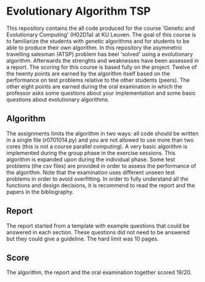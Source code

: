 # Evolutionary Algorithm TSP
This repository contains the all code produced for the course 'Genetic and Evolutionary Computing' (H02D1a) at KU Leuven. The goal of this course is to familiarize the students with genetic algorithms and for students to be able to produce their own algorithm. In this repository the asymmetric travelling salesman (ATSP) problem has beel 'solved' using a evolutionary algorithm. Afterwards the strenghts and weaknesses have been assessed in a report. The scoring for this course is based fully on the project. Twelve of the twenty points are earned by the algorithm itself based on the performance on test problems relative to the other students (peers). The other eight points are earned during the oral examination in which the professor asks some questions about your implementation and some basic questions about evolutionary algorithms.

## Algorithm
The assignments limits the algorithm in two ways: all code should be written in a single file (r0701014.py) and you are not allowed to use more than two cores (this is not a course parallel computing). A very basic algorithm is implemented during the group phase in the exercise sessions. This algorithm is expanded upon during the individual phase. Some test problems (the csv files) are provided in order to assess the performance of the algorithm. Note that the examination uses different unseen test problems in order to avoid overfitting. In order to fully understand all the functions and design decisions, it is recommend to read the report and the papers in the bibliography. 

## Report
The report started from a template with example questions that could be answered in each section. These questions did not need to be answered but they could give a guideline. The hard limit was 10 pages. 

## Score
The algorithm, the report and the oral examination together scored 19/20.
